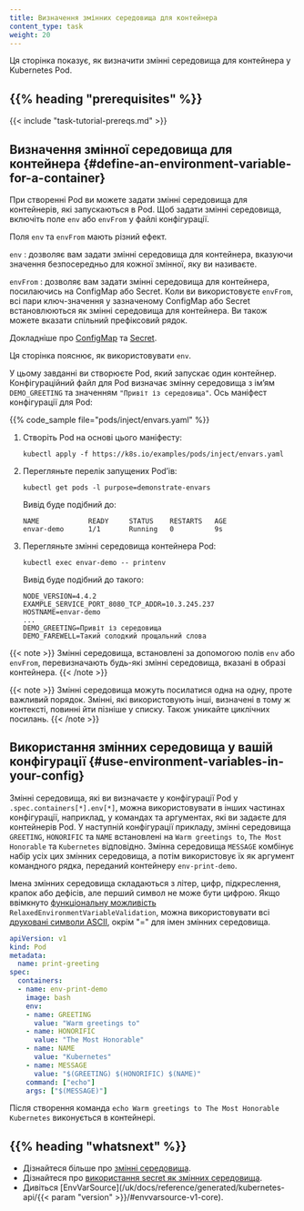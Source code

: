 ```yaml
---
title: Визначення змінних середовища для контейнера
content_type: task
weight: 20
---
```


<!-- overview -->

Ця сторінка показує, як визначити змінні середовища для контейнера у Kubernetes Pod.

## {{% heading "prerequisites" %}}

{{< include "task-tutorial-prereqs.md" >}}

<!-- steps -->

## Визначення змінної середовища для контейнера {#define-an-environment-variable-for-a-container}

При створенні Pod ви можете задати змінні середовища для контейнерів, які запускаються в Pod. Щоб задати змінні середовища, включіть поле `env` або `envFrom` у файлі конфігурації.

Поля `env` та `envFrom` мають різний ефект.

`env`
: дозволяє вам задати змінні середовища для контейнера, вказуючи значення безпосередньо для кожної змінної, яку ви називаєте.

`envFrom`
: дозволяє вам задати змінні середовища для контейнера, посилаючись на ConfigMap або Secret. Коли ви використовуєте `envFrom`, всі пари ключ-значення у зазначеному ConfigMap або Secret встановлюються як змінні середовища для контейнера. Ви також можете вказати спільний префіксовий рядок.

Докладніше про [ConfigMap](/uk/docs/tasks/configure-pod-container/configure-pod-configmap/#configure-all-key-value-pairs-in-a-configmap-as-container-environment-variables)
та [Secret](/uk/docs/tasks/inject-data-application/distribute-credentials-secure/#configure-all-key-value-pairs-in-a-secret-as-container-environment-variables).

Ця сторінка пояснює, як використовувати `env`.

У цьому завданні ви створюєте Pod, який запускає один контейнер. Конфігураційний файл для Pod визначає змінну середовища з імʼям `DEMO_GREETING` та значенням `"Привіт із середовища"`. Ось маніфест конфігурації для Pod:

{{% code_sample file="pods/inject/envars.yaml" %}}

1. Створіть Pod на основі цього маніфесту:

   ```shell
   kubectl apply -f https://k8s.io/examples/pods/inject/envars.yaml
   ```

1. Перегляньте перелік запущених Podʼів:

   ```shell
   kubectl get pods -l purpose=demonstrate-envars
   ```

   Вивід буде подібний до:

   ```none
   NAME            READY     STATUS    RESTARTS   AGE
   envar-demo      1/1       Running   0          9s
   ```

1. Перегляньте змінні середовища контейнера Pod:

   ```shell
   kubectl exec envar-demo -- printenv
   ```

   Вивід буде подібний до такого:

   ```none
   NODE_VERSION=4.4.2
   EXAMPLE_SERVICE_PORT_8080_TCP_ADDR=10.3.245.237
   HOSTNAME=envar-demo
   ...
   DEMO_GREETING=Привіт із середовища
   DEMO_FAREWELL=Такий солодкий прощальний слова
   ```

{{< note >}}
Змінні середовища, встановлені за допомогою полів `env` або `envFrom`, перевизначають будь-які змінні середовища, вказані в образі контейнера.
{{< /note >}}

{{< note >}}
Змінні середовища можуть посилатися одна на одну, проте важливий порядок. Змінні, які використовують інші, визначені в тому ж контексті, повинні йти пізніше у списку. Також уникайте циклічних посилань.
{{< /note >}}

## Використання змінних середовища у вашій конфігурації {#use-environment-variables-in-your-config}

Змінні середовища, які ви визначаєте у конфігурації Pod у `.spec.containers[*].env[*]`, можна використовувати в інших частинах конфігурації, наприклад, у командах та аргументах, які ви задаєте для контейнерів Pod. У наступній конфігурації прикладу, змінні середовища `GREETING`, `HONORIFIC` та `NAME` встановлені на `Warm greetings to`, `The Most Honorable` та `Kubernetes` відповідно. Змінна середовища `MESSAGE` комбінує набір усіх цих змінних середовища, а потім використовує їх як аргумент командного рядка, переданий контейнеру `env-print-demo`.

Імена змінних середовища складаються з літер, цифр, підкреслення, крапок або дефісів, але перший символ не може бути цифрою. Якщо ввімкнуто [функціональну можливість](/uk/docs/reference/command-line-tools-reference/feature-gates/) `RelaxedEnvironmentVariableValidation`, можна використовувати всі [друковані символи ASCII](https://www.ascii-code.com/characters/printable-characters), окрім "=" для імен змінних середовища.

```yaml
apiVersion: v1
kind: Pod
metadata:
  name: print-greeting
spec:
  containers:
  - name: env-print-demo
    image: bash
    env:
    - name: GREETING
      value: "Warm greetings to"
    - name: HONORIFIC
      value: "The Most Honorable"
    - name: NAME
      value: "Kubernetes"
    - name: MESSAGE
      value: "$(GREETING) $(HONORIFIC) $(NAME)"
    command: ["echo"]
    args: ["$(MESSAGE)"]
```

Після створення команда `echo Warm greetings to The Most Honorable Kubernetes` виконується в контейнері.

## {{% heading "whatsnext" %}}

* Дізнайтеся більше про [змінні середовища](/uk/docs/tasks/inject-data-application/environment-variable-expose-pod-information/).
* Дізнайтеся про [використання secret як змінних середовища](/uk/docs/concepts/configuration/secret/#using-secrets-as-environment-variables).
* Дивіться [EnvVarSource](/uk/docs/reference/generated/kubernetes-api/{{< param "version" >}}/#envvarsource-v1-core).
